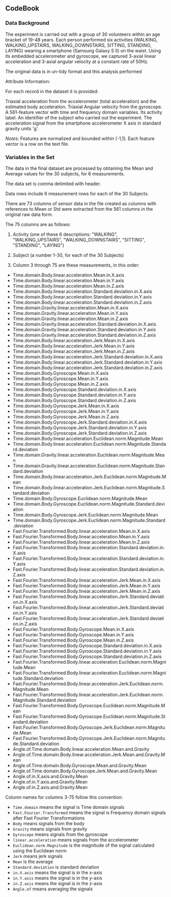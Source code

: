 ## CodeBook ##

### Data Background ###

The experiment is carried out with a group of 30 volunteers within an age bracket of 19-48 years. Each person performed six activities (WALKING, WALKING_UPSTAIRS, WALKING_DOWNSTAIRS, SITTING, STANDING, LAYING) wearing a smartphone (Samsung Galaxy S II) on the waist. Using its embedded accelerometer and gyroscope, we captured 3-axial linear acceleration and 3-axial angular velocity at a constant rate of 50Hz.

The original data is in un-tidy format and this analysis performed

Attribute Information:

For each record in the dataset it is provided:

Triaxial acceleration from the accelerometer (total acceleration) and the estimated body acceleration.
Triaxial Angular velocity from the gyroscope.
A 561-feature vector with time and frequency domain variables.
Its activity label.
An identifier of the subject who carried out the experiment.
The acceleration signal from the smartphone accelerometer X axis in standard gravity units 'g'.

_Notes:_
Features are normalized and bounded within [-1,1].
Each feature vector is a row on the text file.


### Variables in the Set ###

The data in the final dataset are processed by obtaining the Mean and Average values for the 30 subjects, for 6 measurements.

The data set is comma delimited with header.

Data rows include 6 measurement rows for each of the 30 Subjects.

There are 73 columns of sensor data in the file created as columns with references to Mean or Std were extracted from the 561 columns in the original raw data form.

The 75 columns are as follows:
1. Activity (one of these 6 descriptions: "WALKING", "WALKING_UPSTAIRS", "WALKING_DOWNSTAIRS", "SITTING", "STANDING", "LAYING")

2. Subject (a number 1-30, for each of the 30 Subjects)

3. Column 3 through 75 are these measurements, in this order:


* Time.domain.Body.linear.acceleration.Mean.in.X.axis
* Time.domain.Body.linear.acceleration.Mean.in.Y.axis
* Time.domain.Body.linear.acceleration.Mean.in.Z.axis
* Time.domain.Body.linear.acceleration.Standard.deviation.in.X.axis
* Time.domain.Body.linear.acceleration.Standard.deviation.in.Y.axis
* Time.domain.Body.linear.acceleration.Standard.deviation.in.Z.axis
* Time.domain.Gravity.linear.acceleration.Mean.in.X.axis
* Time.domain.Gravity.linear.acceleration.Mean.in.Y.axis
* Time.domain.Gravity.linear.acceleration.Mean.in.Z.axis
* Time.domain.Gravity.linear.acceleration.Standard.deviation.in.X.axis
* Time.domain.Gravity.linear.acceleration.Standard.deviation.in.Y.axis
* Time.domain.Gravity.linear.acceleration.Standard.deviation.in.Z.axis
* Time.domain.Body.linear.acceleration.Jerk.Mean.in.X.axis
* Time.domain.Body.linear.acceleration.Jerk.Mean.in.Y.axis
* Time.domain.Body.linear.acceleration.Jerk.Mean.in.Z.axis
* Time.domain.Body.linear.acceleration.Jerk.Standard.deviation.in.X.axis
* Time.domain.Body.linear.acceleration.Jerk.Standard.deviation.in.Y.axis
* Time.domain.Body.linear.acceleration.Jerk.Standard.deviation.in.Z.axis
* Time.domain.Body.Gyroscope.Mean.in.X.axis
* Time.domain.Body.Gyroscope.Mean.in.Y.axis
* Time.domain.Body.Gyroscope.Mean.in.Z.axis
* Time.domain.Body.Gyroscope.Standard.deviation.in.X.axis
* Time.domain.Body.Gyroscope.Standard.deviation.in.Y.axis
* Time.domain.Body.Gyroscope.Standard.deviation.in.Z.axis
* Time.domain.Body.Gyroscope.Jerk.Mean.in.X.axis
* Time.domain.Body.Gyroscope.Jerk.Mean.in.Y.axis
* Time.domain.Body.Gyroscope.Jerk.Mean.in.Z.axis
* Time.domain.Body.Gyroscope.Jerk.Standard.deviation.in.X.axis
* Time.domain.Body.Gyroscope.Jerk.Standard.deviation.in.Y.axis
* Time.domain.Body.Gyroscope.Jerk.Standard.deviation.in.Z.axis
* Time.domain.Body.linear.acceleration.Euclidean.norm.Magnitude.Mean
* Time.domain.Body.linear.acceleration.Euclidean.norm.Magnitude.Standard.deviation
* Time.domain.Gravity.linear.acceleration.Euclidean.norm.Magnitude.Mean
* Time.domain.Gravity.linear.acceleration.Euclidean.norm.Magnitude.Standard.deviation
* Time.domain.Body.linear.acceleration.Jerk.Euclidean.norm.Magnitude.Mean
* Time.domain.Body.linear.acceleration.Jerk.Euclidean.norm.Magnitude.Standard.deviation
* Time.domain.Body.Gyroscope.Euclidean.norm.Magnitude.Mean
* Time.domain.Body.Gyroscope.Euclidean.norm.Magnitude.Standard.deviation
* Time.domain.Body.Gyroscope.Jerk.Euclidean.norm.Magnitude.Mean
* Time.domain.Body.Gyroscope.Jerk.Euclidean.norm.Magnitude.Standard.deviation
* Fast.Fourier.Transformed.Body.linear.acceleration.Mean.in.X.axis
* Fast.Fourier.Transformed.Body.linear.acceleration.Mean.in.Y.axis
* Fast.Fourier.Transformed.Body.linear.acceleration.Mean.in.Z.axis
* Fast.Fourier.Transformed.Body.linear.acceleration.Standard.deviation.in.X.axis
* Fast.Fourier.Transformed.Body.linear.acceleration.Standard.deviation.in.Y.axis
* Fast.Fourier.Transformed.Body.linear.acceleration.Standard.deviation.in.Z.axis
* Fast.Fourier.Transformed.Body.linear.acceleration.Jerk.Mean.in.X.axis
* Fast.Fourier.Transformed.Body.linear.acceleration.Jerk.Mean.in.Y.axis
* Fast.Fourier.Transformed.Body.linear.acceleration.Jerk.Mean.in.Z.axis
* Fast.Fourier.Transformed.Body.linear.acceleration.Jerk.Standard.deviation.in.X.axis
* Fast.Fourier.Transformed.Body.linear.acceleration.Jerk.Standard.deviation.in.Y.axis
* Fast.Fourier.Transformed.Body.linear.acceleration.Jerk.Standard.deviation.in.Z.axis
* Fast.Fourier.Transformed.Body.Gyroscope.Mean.in.X.axis
* Fast.Fourier.Transformed.Body.Gyroscope.Mean.in.Y.axis
* Fast.Fourier.Transformed.Body.Gyroscope.Mean.in.Z.axis
* Fast.Fourier.Transformed.Body.Gyroscope.Standard.deviation.in.X.axis
* Fast.Fourier.Transformed.Body.Gyroscope.Standard.deviation.in.Y.axis
* Fast.Fourier.Transformed.Body.Gyroscope.Standard.deviation.in.Z.axis
* Fast.Fourier.Transformed.Body.linear.acceleration.Euclidean.norm.Magnitude.Mean
* Fast.Fourier.Transformed.Body.linear.acceleration.Euclidean.norm.Magnitude.Standard.deviation
* Fast.Fourier.Transformed.Body.linear.acceleration.Jerk.Euclidean.norm.Magnitude.Mean
* Fast.Fourier.Transformed.Body.linear.acceleration.Jerk.Euclidean.norm.Magnitude.Standard.deviation
* Fast.Fourier.Transformed.Body.Gyroscope.Euclidean.norm.Magnitude.Mean
* Fast.Fourier.Transformed.Body.Gyroscope.Euclidean.norm.Magnitude.Standard.deviation
* Fast.Fourier.Transformed.Body.Gyroscope.Jerk.Euclidean.norm.Magnitude.Mean
* Fast.Fourier.Transformed.Body.Gyroscope.Jerk.Euclidean.norm.Magnitude.Standard.deviation
* Angle.of.Time.domain.Body.linear.acceleration.Mean.and.Gravity
* Angle.of.Time.domain.Body.linear.acceleration.Jerk.Mean.and.Gravity.Mean
* Angle.of.Time.domain.Body.Gyroscope.Mean.and.Gravity.Mean
* Angle.of.Time.domain.Body.Gyroscope.Jerk.Mean.and.Gravity.Mean
* Angle.of.in.X.axis.and.Gravity.Mean
* Angle.of.in.Y.axis.and.Gravity.Mean
* Angle.of.in.Z.axis.and.Gravity.Mean


Column names for columns 3-75 follow this convention:

* `Time.domain` means the signal is Time domain signals
* `Fast.Fourier.Transformed` means the signal is Frequency domain signals after Fast Fourier Transformations
* `Body` means signals from the body
* `Gravity` means signals from gravity
* `Gyroscope` means signals from the gyroscope
* `linear.acceleration` means signals from the accelerometer
* `Euclidean.norm.Magnitude` is the magnitude of the signal calculated using the Euclidean norm
* `Jerk` means jerk signals
* `Mean` is the average
* `Standard.deviation` is standard deviation
* `in.X.axis` means the signal is in the x-axis
* `in.Y.axis` means the signal is in the y-axis
* `in.Z.axis` means the signal is in the z-axis
* `Angle.of` means averaging the signals
